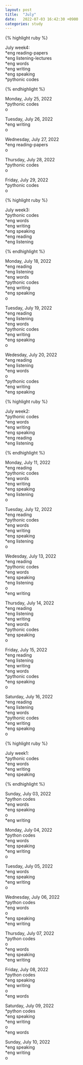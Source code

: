 ```yaml
---
layout: post
title:  "July"
date:   2022-07-03 16:42:30 +0900
categories: study
---
```





{% highlight ruby %}


July week4:  
*eng reading-papers  
*eng listening-lectures      
*eng words  
*eng writing  
*eng speaking  
*pythonic codes  

{% endhighlight %}  


Monday, July 25, 2022     
*pythonic codes  
o  


Tuesday, July 26, 2022     
*eng writing  
o  


Wednesday, July 27, 2022     
*eng reading-papers  
o  


Thursday, July 28, 2022     
*pythonic codes    
o  


Friday, July 29, 2022     
*pythonic codes    
o  






{% highlight ruby %}


July week3:  
*pythonic codes  
*eng words  
*eng writing  
*eng speaking  
*eng reading  
*eng listening      

{% endhighlight %}  



Monday, July 18, 2022     
*eng reading  
*eng listening      
*eng words  
*pythonic codes  
*eng writing  
*eng speaking  
o  


Tuesday, July 19, 2022     
*eng reading  
*eng listening      
*eng words  
*pythonic codes  
*eng writing  
*eng speaking  
o  


Wedesday, July 20, 2022     
*eng reading  
*eng listening      
*eng words  
o  
*pythonic codes  
*eng writing  
*eng speaking  





{% highlight ruby %}


July week2:  
*pythonic codes  
*eng words  
*eng writing  
*eng speaking  
*eng reading  
*eng listening      

{% endhighlight %}  


Monday, July 11, 2022     
*eng reading  
*pythonic codes  
*eng words  
*eng writing  
*eng speaking  
*eng listening      
o  


Tuesday, July 12, 2022     
*eng reading  
*pythonic codes  
*eng words  
*eng writing  
*eng speaking  
*eng listening      
o  



Wedesday, July 13, 2022     
*eng reading  
*pythonic codes  
*eng words  
*eng speaking  
*eng listening      
o  
*eng writing  


Thursday, July 14, 2022     
*eng reading  
*eng listening      
*eng writing  
*eng words  
*pythonic codes  
*eng speaking  
o  


Friday, July 15, 2022     
*eng reading  
*eng listening      
*eng writing  
*eng words  
*pythonic codes  
*eng speaking  
o  


Saturday, July 16, 2022     
*eng reading  
*eng listening      
*eng words  
*pythonic codes  
*eng writing  
*eng speaking  
o  

  






{% highlight ruby %}


July week1:  
*pythonic codes  
*eng words  
*eng writing  
*eng speaking    

{% endhighlight %}


Sunday, July 03, 2022     
*python codes  
*eng words  
*eng speaking      
o  
*eng writing  


Monday, July 04, 2022     
*python codes  
*eng words  
*eng speaking        
*eng writing  
o


Tuesday, July 05, 2022     
*eng words  
*eng speaking        
*eng writing  
o  


Wednesday, July 06, 2022     
*python codes  
*eng words  
o  
*eng speaking        
*eng writing  


Thursday, July 07, 2022     
*python codes  
o  
*eng words  
*eng speaking        
*eng writing  


Friday, July 08, 2022     
*python codes  
*eng speaking        
*eng writing  
o  
*eng words  


Saturday, July 09, 2022     
*python codes  
*eng speaking        
*eng writing  
o  
*eng words  


Sunday, July 10, 2022  
*eng speaking  
*eng writing  
o  






